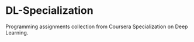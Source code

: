 # DL-Specialization
Programming assignments collection from Coursera Specialization on Deep Learning.
